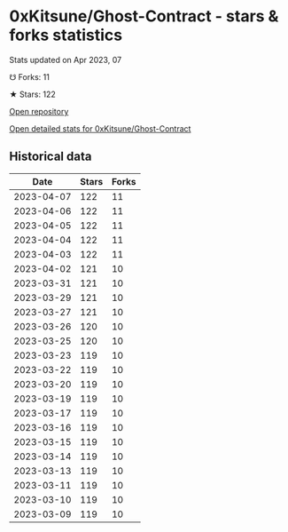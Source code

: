 # 0xKitsune/Ghost-Contract - stars & forks statistics

Stats updated on Apr 2023, 07

☋ Forks: 11

★ Stars: 122

[Open repository](https://github.com/0xKitsune/Ghost-Contract)

[Open detailed stats for 0xKitsune/Ghost-Contract](https://reviewgithub.com/rep/0xKitsune/Ghost-Contract)

## Historical data
| Date | Stars | Forks |
|------|-------|-------|
| 2023-04-07 | 122 | 11 | 
| 2023-04-06 | 122 | 11 | 
| 2023-04-05 | 122 | 11 | 
| 2023-04-04 | 122 | 11 | 
| 2023-04-03 | 122 | 11 | 
| 2023-04-02 | 121 | 10 | 
| 2023-03-31 | 121 | 10 | 
| 2023-03-29 | 121 | 10 | 
| 2023-03-27 | 121 | 10 | 
| 2023-03-26 | 120 | 10 | 
| 2023-03-25 | 120 | 10 | 
| 2023-03-23 | 119 | 10 | 
| 2023-03-22 | 119 | 10 | 
| 2023-03-20 | 119 | 10 | 
| 2023-03-19 | 119 | 10 | 
| 2023-03-17 | 119 | 10 | 
| 2023-03-16 | 119 | 10 | 
| 2023-03-15 | 119 | 10 | 
| 2023-03-14 | 119 | 10 | 
| 2023-03-13 | 119 | 10 | 
| 2023-03-11 | 119 | 10 | 
| 2023-03-10 | 119 | 10 | 
| 2023-03-09 | 119 | 10 | 

